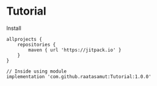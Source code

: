 # Tutorial

Install

    allprojects {
        repositories {
            maven { url 'https://jitpack.io' }
        }
    }

    // Inside using module
    implementation 'com.github.raatasamut:Tutorial:1.0.0'
